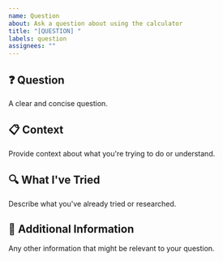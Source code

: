 ```yaml
---
name: Question
about: Ask a question about using the calculator
title: "[QUESTION] "
labels: question
assignees: ""
---
```


## ❓ Question

A clear and concise question.

## 📋 Context

Provide context about what you're trying to do or understand.

## 🔍 What I've Tried

Describe what you've already tried or researched.

## 📝 Additional Information

Any other information that might be relevant to your question.
